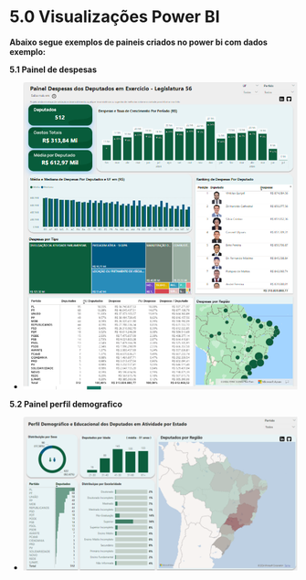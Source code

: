 # **5.0 Visualizações Power BI**

**Abaixo segue exemplos de paineis criados no power bi com dados exemplo:**

**5.1 Painel de despesas**

- ![Painel 01][painel_01]


**5.2 Painel perfil demografico**

- ![Painel 02][painel_02]


[painel_01]: pics/reports/dashboards/painel_despesas.png
[painel_02]: pics/reports/dashboards/perfil_demografico.png
